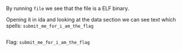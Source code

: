 By running `file` we see that the file is a ELF binary.

Opening it in ida and looking at the data section we can see text which spells:
`submit_me_for_i_am_the_flag`

<image>

Flag: `submit_me_for_i_am_the_flag`
